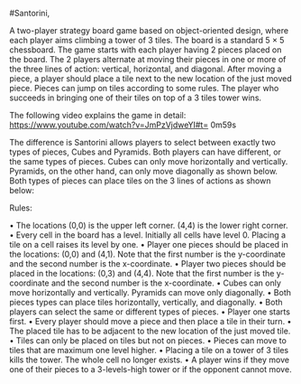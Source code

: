#Santorini,

A two-player strategy board game based on object-oriented design, where each player aims climbing a tower of 3 tiles. 
The board is a standard 5 × 5 chessboard. The game starts with each player having 2 pieces placed on the board.
The 2 players alternate at moving their pieces in one or more of the three lines of action: vertical, horizontal, and diagonal. 
After moving a piece, a player should place a tile next to the new location of the just moved piece. 
Pieces can jump on tiles according to some rules. The player who succeeds in bringing one of their tiles on top of a 3 tiles tower wins.

The following video explains the game in detail: https://www.youtube.com/watch?v=JmPzVjdweYI#t= 0m59s

The difference is Santorini allows players to select between exactly two types of pieces, Cubes and Pyramids. 
Both players can have different, or the same types of pieces. 
Cubes can only move horizontally and vertically. Pyramids, on the other hand, can only move diagonally as shown below.
Both types of pieces can place tiles on the 3 lines of actions as shown below:


Rules:

• The locations (0,0) is the upper left corner. (4,4) is the lower right corner.
• Every cell in the board has a level. Initially all cells have level 0. Placing a tile on a cell raises its
level by one.
• Player one pieces should be placed in the locations: (0,0) and (4,1). Note that the first number is
the y-coordinate and the second number is the x-coordinate.
• Player two pieces should be placed in the locations: (0,3) and (4,4). Note that the first number is the y-coordinate and the second number is the x-coordinate.
• Cubes can only move horizontally and vertically. Pyramids can move only diagonally.
• Both pieces types can place tiles horizontally, vertically, and diagonally.
• Both players can select the same or different types of pieces.
• Player one starts first.
• Every player should move a piece and then place a tile in their turn.
• The placed tile has to be adjacent to the new location of the just moved tile.
• Tiles can only be placed on tiles but not on pieces.
• Pieces can move to tiles that are maximum one level higher.
• Placing a tile on a tower of 3 tiles kills the tower. The whole cell no longer exists.
• A player wins if they move one of their pieces to a 3-levels-high tower or if the opponent cannot move.


